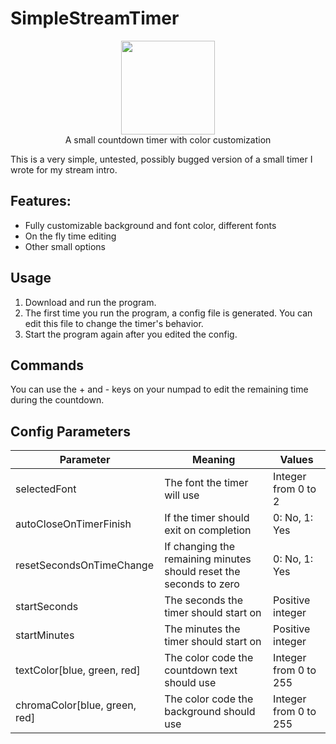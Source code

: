 # SimpleStreamTimer
<p align="center">
  <img src="https://imageog.flaticon.com/icons/png/512/68/68132.png?size=1200x630f&pad=10,10,10,10&ext=png&bg=FFFFFFFF" width=150 height="auto" /> <br>
  A small countdown timer with color customization 
</p>

This is a very simple, untested, possibly bugged version of a small timer I wrote for my stream intro.

## Features:
- Fully customizable background and font color, different fonts
- On the fly time editing
- Other small options

## Usage
1. Download and run the program.
1. The first time you run the program, a config file is generated. You can edit this file to change the timer's behavior.
1. Start the program again after you edited the config.

## Commands
You can use the + and - keys on your numpad to edit the remaining time during the countdown.

## Config Parameters
Parameter|Meaning|Values
---------|-------|------
selectedFont|The font the timer will use|Integer from 0 to 2
autoCloseOnTimerFinish|If the timer should exit on completion|0: No, 1: Yes
resetSecondsOnTimeChange|If changing the remaining minutes should reset the seconds to zero|0: No, 1: Yes
startSeconds|The seconds the timer should start on|Positive integer
startMinutes|The minutes the timer should start on|Positive integer
textColor[blue, green, red]|The color code the countdown text should use|Integer from 0 to 255
chromaColor[blue, green, red]|The color code the background should use|Integer from 0 to 255